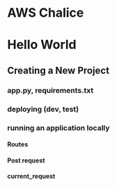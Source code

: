 # AWS Chalice

# Hello World

## Creating a New Project
### app.py, requirements.txt
### deploying (dev, test)
### running an application locally

#### Routes

#### Post request

#### current_request

